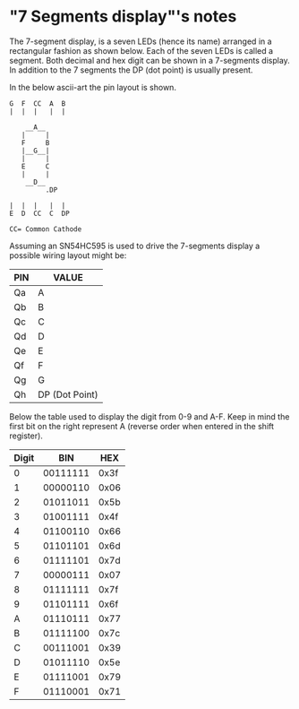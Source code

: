 # "7 Segments display"'s notes

The 7-segment display, is a seven LEDs (hence its name) arranged in a rectangular fashion as shown below. Each of the seven LEDs is called a segment. Both decimal and hex digit can be shown in a 7-segments display. In addition to the 7 segments the DP (dot point) is usually present.

In the below ascii-art the pin layout is shown.

 ```
G  F  CC  A  B
|  |  |   |  |

     __A__
    |     |
    F     B
    |__G__|
    |     |
    E     C
    |     |
     __D__
          .DP

|  |  |   |  |
E  D  CC  C  DP

CC= Common Cathode
 ```

Assuming an SN54HC595 is used to drive the 7-segments display a possible wiring layout might be:

  PIN |	VALUE
------|-------
  Qa  |   A   
  Qb  |  	B
  Qc  |	C
  Qd  |	D
  Qe  |	E
  Qf  |	F
  Qg  |	G
  Qh  |	DP (Dot Point)

Below the table used to display the digit from 0-9 and A-F. Keep in mind the first bit on the right represent A (reverse order when entered in the shift register).

 Digit | BIN | HEX
-------|-----|----
0  |	00111111  |	0x3f
1  |	00000110  |	0x06
2  |	01011011  |	0x5b
3  |	01001111  |	0x4f
4  |	01100110  |	0x66
5  |	01101101  |	0x6d
6  |	01111101  |	0x7d
7  |	00000111  |	0x07
8  |	01111111  |	0x7f
9  |	01101111  |	0x6f
A  |	01110111  |	0x77
B  |	01111100  |	0x7c
C  |	00111001  |	0x39
D  |	01011110  |	0x5e
E  |	01111001  |	0x79
F  |	01110001  |	0x71
